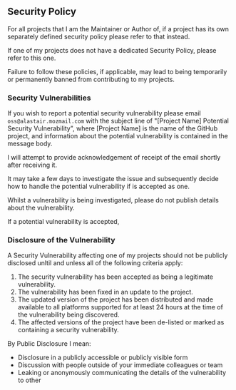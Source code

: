 ## Security Policy
For all projects that I am the Maintainer or Author of, if a project has its own separately defined security policy please refer to that instead.

If one of my projects does not have a dedicated Security Policy, please refer to this one.

Failure to follow these policies, if applicable, may lead to being temporarily or permanently banned from contributing to my projects.

### Security Vulnerabilities
If you wish to report a potential security vulnerability please email ``oss@alastair.mozmail.com`` with the subject line of "[Project Name] Potential Security Vulnerability", where [Project Name] is the name of the GitHub project,
and information about the potential vulnerability is contained in the message body. 

I will attempt to provide acknowledgement of receipt of the email shortly after receiving it. 

It may take a few days to investigate the issue and subsequently decide how to handle the potential vulnerability if is accepted as one.

Whilst a vulnerability is being investigated, please do not publish details about the vulnerability.

If a potential vulnerability is accepted, 

### Disclosure of the Vulnerability
A Security Vulnerability affecting one of my projects should not be publicly disclosed unltil and unless all of the following criteria apply:
1. The security vulnerability has been accepted as being a legitimate vulnerability.
2. The vulnerability has been fixed in an update to the project.
3. The updated version of the project has been distributed and made available to all platforms supported for at least 24 hours at the time of the vulnerability being discovered.
4. The affected versions of the project have been de-listed or marked as containing a security vulnerability.

By Public Disclosure I mean:
* Disclosure in a publicly accessible or publicly visible form
* Discussion with people outside of your immediate colleagues or team
* Leaking or anonymously communicating the details of the vulnerability to other


